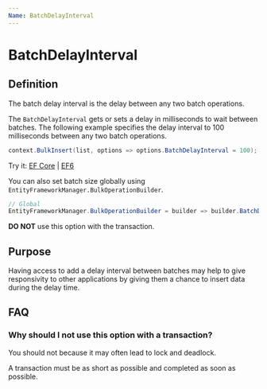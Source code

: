 ```yaml
---
Name: BatchDelayInterval
---
```


# BatchDelayInterval

## Definition

The batch delay interval is the delay between any two batch operations.

The `BatchDelayInterval` gets or sets a delay in milliseconds to wait between batches. The following example specifies the delay interval to 100 milliseconds between any two batch operations.

```csharp
context.BulkInsert(list, options => options.BatchDelayInterval = 100);
```

Try it: [EF Core](https://dotnetfiddle.net/lil9tq) | [EF6](https://dotnetfiddle.net/65v3k3)

You can also set batch size globally using `EntityFrameworkManager.BulkOperationBuilder`.

```csharp
// Global
EntityFrameworkManager.BulkOperationBuilder = builder => builder.BatchDelayInterval = 100;
```


**DO NOT** use this option with the transaction.

## Purpose
Having access to add a delay interval between batches may help to give responsivity to other applications by giving them a chance to insert data during the delay time.

## FAQ

### Why should I not use this option with a transaction?
You should not because it may often lead to lock and deadlock.

A transaction must be as short as possible and completed as soon as possible.
